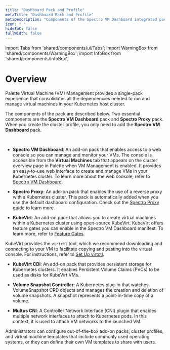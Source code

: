 ```yaml
---
title: "Dashboard Pack and Profile"
metaTitle: "Dashboard Pack and Profile"
metaDescription: "Components of the Spectro VM Dashboard integrated pack."
icon: " "
hideToC: false
fullWidth: false
---
```


import Tabs from 'shared/components/ui/Tabs';
import WarningBox from 'shared/components/WarningBox';
import InfoBox from 'shared/components/InfoBox';



# Overview

Palette Virtual Machine (VM) Management provides a single-pack experience that consolidates all the dependencies needed to run and manage virtual machines in your Kubernetes host cluster. 

The components of the pack are described below. Two essential components are the **Spectro VM Dashboard** pack and **Spectro Proxy** pack. When you create the cluster profile, you only need to add the **Spectro VM Dashboard** pack.

<br />

- **Spectro VM Dashboard**: An add-on pack that enables access to a web console so you can manage and monitor your VMs. The console is accessible from the **Virtual Machines** tab that appears on the cluster overview page in Palette when VM Management is enabled. It provides an easy-to-use web interface to create and manage VMs in your Kubernetes cluster. To learn more about the web console, refer to [Spectro VM Dashboard](/vm-management/vm-packs-profiles/vm-dashboard).


- **Spectro Proxy**: An add-on pack that enables the use of a reverse proxy with a Kubernetes cluster. This pack is automatically added when you use the default dashboard configuration. Check out the [Spectro Proxy](/integrations/frp) guide to learn more. 


- **KubeVirt**: An add-on pack that allows you to create virtual machines within a Kubernetes cluster using open-source KubeVirt. KubeVirt offers feature gates you can enable in the Spectro VM Dashboard manifest. To learn more, refer to [Feature Gates](/vm-management#featuregates).

 KubeVirt provides the ``virtctl`` tool, which we recommend downloading and connecting to your VM to facilitate copying and pasting into the virtual console. For instructions, refer to [Set Up virtctl]().   


- **KubeVirt CDI**: An add-on pack that provides persistent storage for Kubernetes clusters. It enables Persistent Volume Claims (PVCs) to be used as disks for KubeVirt VMs.


- **Volume Snapshot Controller**: A Kubernetes plug-in that watches VolumeSnapshot CRD objects and manages the creation and deletion of volume snapshots. A snapshot represents a point-in-time copy of a volume.


- **Multus CNI**: A Controller Network Interface (CNI) plugin that enables multiple network interfaces to attach to Kubernetes pods. In this context, it is used to attach VM networks to the launched VM.


Administrators can configure out-of-the-box add-on packs, cluster profiles, and virtual machine templates that include commonly used operating systems, or they can define their own VM templates to share with users.



<br />

<br />

<br />

<br />
